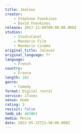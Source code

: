 ```yaml
---
title: Jealous
creator:
    - Stéphane Foenkinos
    - David Foenkinos
release: 2017-11-08T00:00:00.000Z
studios:
    - StudioCanal
    - Mandarin Film
    - Mandarin Cinéma
original_title: Jalouse
original_language: fr
language:
    - French
country:
    - France
length: 102
genre:
    - Comedy
format: Digital rental
service: iTunes
venue: Home
rating: 3
revisit: false
tmdb_id: 463861
media: Movie
date: 2022-05-22T22:58:00.000Z
---
```

